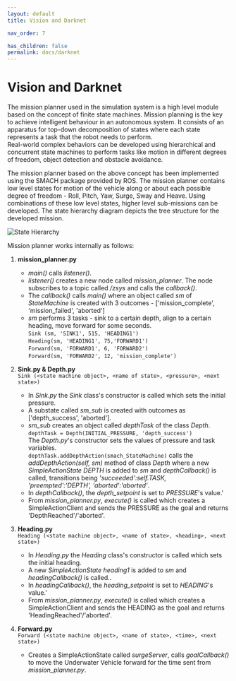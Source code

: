 ```yaml
---
layout: default
title: Vision and Darknet

nav_order: 7

has_children: false
permalink: docs/darknet
---
```


# **Vision and Darknet**

The mission planner used in the simulation system is a high level module based on the concept of finite state machines. Mission planning is the key to achieve intelligent behaviour in an autonomous system. It consists of an apparatus for top-down decomposition of states where each state represents a task that the robot needs to perform.<br>Real-world complex behaviors can be developed using hierarchical and concurrent state machines to perform tasks like motion in different degrees of freedom, object detection and obstacle avoidance.

The mission planner based on the above concept has been implemented using the SMACH package provided by ROS. The mission planner contains low level states for motion of the vehicle along or about each possible degree of freedom - Roll, Pitch, Yaw, Surge, Sway and Heave. Using combinations of these low level states, higher level sub-missions can be developed. The state hierarchy diagram depicts the tree structure for the developed mission.

![State Hierarchy](abstract.png)

Mission planner works internally as follows:

1. 	**mission_planner.py** 
	* *main()* calls *listener()*. 
	* *listener()* creates a new node called *mission_planner*. The node subscribes to a topic called */zsys* and calls the *callback()*.
	* The *callback()* calls *main()* where an object called *sm* of *StateMachine* is created with 3 outcomes - ['mission_complete', 'mission_failed', 'aborted']
	* *sm* performs 3 tasks - sink to a certain depth, align to a certain heading, move forward for some seconds.<br> 
	`Sink (sm, 'SINK1', 515, 'HEADING1')`<br>
    `Heading(sm, 'HEADING1', 75,'FORWARD1')`<br>
    `Forward(sm, 'FORWARD1', 6, 'FORWARD2')`<br>
	`Forward(sm, 'FORWARD2', 12, 'mission_complete')`<br>

2.  **Sink.py & Depth.py**<br>
	`Sink (<state machine object>, <name of state>, <pressure>, <next state>)`<br>
	* 	In *Sink.py* the *Sink* class's constructor is called which sets the initial pressure. 
	* 	A substate called *sm_sub* is created with outcomes as ['depth_success', 'aborted'].
	* 	*sm_sub* creates an object called *depthTask* of the class *Depth*.<br>
	`depthTask = Depth(INITIAL_PRESSURE, 'depth_success')`<br>The *Depth.py*'s constructor sets the values of pressure and task variables.<br>
	`depthTask.addDepthAction(smach_StateMachine)` calls the *addDepthAction(self, sm)* method of class *Depth* where a new *SimpleActionState* *DEPTH* is added to *sm* and *depthCallback()* is called, transitions being *'succeeded':self.TASK, 'preempted':'DEPTH', 'aborted':'aborted'*. 
	* 	In *depthCallback()*, the *depth_setpoint* is set to *PRESSURE*'s  value.'
	*	From *mission_planner.py*, *execute()* is called which creates a SimpleActionClient and sends the PRESSURE as the goal and returns 'DepthReached'/'aborted'.

2.  **Heading.py**<br>
	`Heading (<state machine object>, <name of state>, <heading>, <next state>)`<br>
	* 	In *Heading.py* the *Heading* class's constructor is called which sets the initial heading. 
	* A new *SimpleActionState* *heading1* is added to *sm* and *headingCallback()* is called.. 
	* 	In *headingCallback()*, the *heading_setpoint* is set to *HEADING*'s  value.'
	*	From *mission_planner.py*, *execute()* is called which creates a SimpleActionClient and sends the HEADING as the goal and returns 'HeadingReached'/'aborted'.

3. 	**Forward.py**<br>
	`Forward (<state machine object>, <name of state>, <time>, <next state>)`<br>
	*	Creates a SimpleActionState called *surgeServer*, calls *goalCallback()* to move the Underwater Vehicle forward for the time sent from *mission_planner.py*.
	


